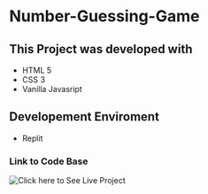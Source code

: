 # Number-Guessing-Game

## This Project was developed with
 - HTML 5
 - CSS 3
 - Vanilla Javasript
 
## Developement Enviroment

 - Replit
 
 ### Link to Code Base
 
 ![Click here to See Live Project](https://number-guessing-game.blessing-ss1.repl.co)
